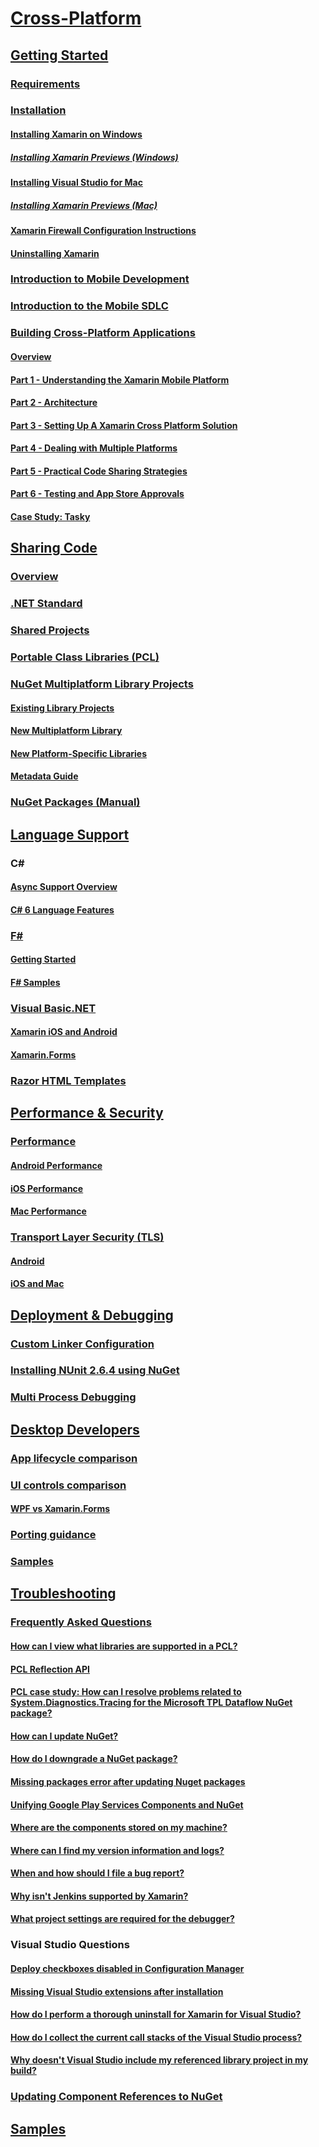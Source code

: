 # [Cross-Platform](index.yml)
## [Getting Started](get-started/index.md)
### [Requirements](get-started/requirements.md)
### [Installation](get-started/installation/index.md)
#### [Installing Xamarin on Windows](get-started/installation/windows.md)
##### [Installing Xamarin Previews (Windows)](get-started/installation/windows-preview.md)
#### [Installing Visual Studio for Mac](/visualstudio/mac/installation/)
##### [Installing Xamarin Previews (Mac)](/visualstudio/mac/update/)
#### [Xamarin Firewall Configuration Instructions](get-started/installation/firewall.md)
#### [Uninstalling Xamarin](get-started/installation/uninstalling-xamarin.md)
### [Introduction to Mobile Development](get-started/introduction-to-mobile-development.md)
### [Introduction to the Mobile SDLC](get-started/introduction-to-mobile-sdlc.md)

### [Building Cross-Platform Applications](app-fundamentals/building-cross-platform-applications/index.md)
#### [Overview](app-fundamentals/building-cross-platform-applications/overview.md)
#### [Part 1 - Understanding the Xamarin Mobile Platform](app-fundamentals/building-cross-platform-applications/understanding-the-xamarin-mobile-platform.md)
#### [Part 2 - Architecture](app-fundamentals/building-cross-platform-applications/architecture.md)
#### [Part 3 - Setting Up A Xamarin Cross Platform Solution](app-fundamentals/building-cross-platform-applications/setting-up-a-xamarin-cross-platform-solution.md)
#### [Part 4 - Dealing with Multiple Platforms](app-fundamentals/building-cross-platform-applications/platform-divergence-abstraction-divergent-implementation.md)
#### [Part 5 - Practical Code Sharing Strategies](app-fundamentals/building-cross-platform-applications/practical-code-sharing-strategies.md)
#### [Part 6 - Testing and App Store Approvals](app-fundamentals/building-cross-platform-applications/testing-and-app-store-approvals.md)
#### [Case Study: Tasky](app-fundamentals/building-cross-platform-applications/case-study-tasky.md)

## [Sharing Code](app-fundamentals/index.md)
### [Overview](app-fundamentals/code-sharing.md)
### [.NET Standard](app-fundamentals/net-standard.md)
### [Shared Projects](app-fundamentals/shared-projects.md)
### [Portable Class Libraries (PCL)](app-fundamentals/pcl.md)
### [NuGet Multiplatform Library Projects](app-fundamentals/nuget-multiplatform-libraries/index.md)
#### [Existing Library Projects](app-fundamentals/nuget-multiplatform-libraries/existing-library.md)
#### [New Multiplatform Library](app-fundamentals/nuget-multiplatform-libraries/single-codebase.md)
#### [New Platform-Specific Libraries](app-fundamentals/nuget-multiplatform-libraries/platform-specific.md)
#### [Metadata Guide](app-fundamentals/nuget-multiplatform-libraries/metadata.md)
### [NuGet Packages (Manual)](app-fundamentals/nuget-manual.md)

## [Language Support](platform/index.md)

### C#
#### [Async Support Overview](platform/async.md)
#### [C# 6 Language Features](platform/csharp-six.md)
### [F#](platform/fsharp/index.md)
#### [Getting Started](platform/fsharp/overview.md)
#### [F# Samples](platform/fsharp/samples.md)
### [Visual Basic.NET](platform/visual-basic/index.md)
#### [Xamarin iOS and Android](platform/visual-basic/native-apps.md)
#### [Xamarin.Forms](platform/visual-basic/xamarin-forms.md)
### [Razor HTML Templates](platform/razor-html-templates/index.md)

## [Performance & Security](deploy-test/performance.md)
### [Performance](deploy-test/memory-perf-best-practices.md)
#### [Android Performance](~/android/deploy-test/performance.md?context=xamarin/cross-platform)
#### [iOS Performance](~/ios/deploy-test/performance.md?context=xamarin/cross-platform)
#### [Mac Performance](~/mac/deploy-test/performance.md?context=xamarin/cross-platform)
### [Transport Layer Security (TLS)](app-fundamentals/transport-layer-security.md)
#### [Android](~/android/app-fundamentals/http-stack.md?context=xamarin/cross-platform)
#### [iOS and Mac](~/cross-platform/macios/http-stack.md?context=xamarin/cross-platform)
## [Deployment & Debugging](deploy-test/index.md)
### [Custom Linker Configuration](deploy-test/linker.md)
### [Installing NUnit 2.6.4 using NuGet](deploy-test/installing-nunit-using-nuget.md)
### [Multi Process Debugging](deploy-test/multi-process-debugging.md)

## [Desktop Developers](desktop/index.md)
### [App lifecycle comparison](desktop/lifecycle.md)
### [UI controls comparison](desktop/controls/index.md)
#### [WPF vs Xamarin.Forms](desktop/controls/wpf.md)
### [Porting guidance](desktop/porting.md)
### [Samples](desktop/samples.md)

## [Troubleshooting](troubleshooting/index.md)
### [Frequently Asked Questions](troubleshooting/questions/index.md)
#### [How can I view what libraries are supported in a PCL?](troubleshooting/questions/pcl-support-libraries.md)
#### [PCL Reflection API](troubleshooting/questions/pcl-reflection.md)
#### [PCL case study: How can I resolve problems related to System.Diagnostics.Tracing for the Microsoft TPL Dataflow NuGet package?](troubleshooting/questions/pcl-case-study.md)
#### [How can I update NuGet?](troubleshooting/questions/nuget-update.md)
#### [How do I downgrade a NuGet package?](troubleshooting/questions/nuget-package-downgrade.md)
#### [Missing packages error after updating Nuget packages](troubleshooting/questions/nuget-packages-missing.md)
#### [Unifying Google Play Services Components and NuGet](troubleshooting/questions/gps-components-nuget.md)
#### [Where are the components stored on my machine?](troubleshooting/questions/component-storage.md)
#### [Where can I find my version information and logs?](troubleshooting/questions/version-logs.md)
#### [When and how should I file a bug report?](troubleshooting/questions/howto-file-bug.md)
#### [Why isn't Jenkins supported by Xamarin?](troubleshooting/questions/xamarin-jenkins.md)
#### [What project settings are required for the debugger?](troubleshooting/questions/debugger-settings.md)

### Visual Studio Questions
#### [Deploy checkboxes disabled in Configuration Manager](troubleshooting/questions/deploy-checkboxes.md)
#### [Missing Visual Studio extensions after installation](troubleshooting/questions/missing-vs-extensions.md)
#### [How do I perform a thorough uninstall for Xamarin for Visual Studio?](troubleshooting/questions/uninstall-xamarin-vs.md)
#### [How do I collect the current call stacks of the Visual Studio process?](troubleshooting/questions/vs-callstack.md)
#### [Why doesn't Visual Studio include my referenced library project in my build?](troubleshooting/questions/vs-config-manager.md)

### [Updating Component References to NuGet](troubleshooting/component-nuget.md)
## [Samples](samples/index.yml)

